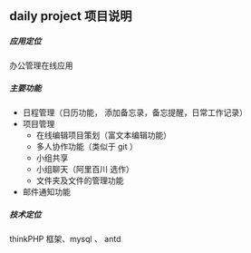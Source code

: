 ## daily project 项目说明

##### 应用定位

办公管理在线应用

##### 主要功能

* 日程管理（日历功能， 添加备忘录，备忘提醒，日常工作记录）
* 项目管理
  * 在线编辑项目策划（富文本编辑功能）
  * 多人协作功能（类似于 git ）
  * 小组共享
  * 小组聊天（阿里百川  选作）
  * 文件夹及文件的管理功能
* 邮件通知功能



##### 技术定位

thinkPHP 框架、mysql 、 antd

